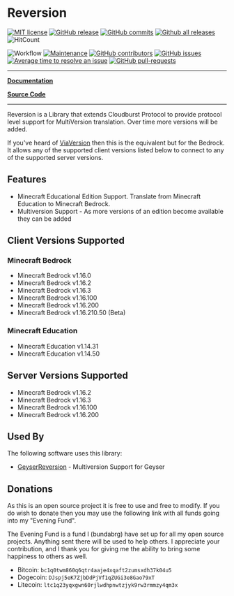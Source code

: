 # Reversion

[![MIT license](https://img.shields.io/badge/License-MIT-blue.svg)](https://lbesson.mit-license.org/)
[![GitHub release](https://img.shields.io/github/release/Bundabrg/Reversion)](https://GitHub.com/Bundabrg/Reversion/releases/)
[![GitHub commits](https://img.shields.io/github/commits-since/Bundabrg/Reversion/latest)](https://GitHub.com/Bundabrg/Reversion/commit/)
[![Github all releases](https://img.shields.io/github/downloads/Bundabrg/Reversion/total.svg)](https://GitHub.com/Bundabrg/Reversion/releases/)
![HitCount](http://hits.dwyl.com/bundabrg/Reversion.svg)

![Workflow](https://github.com/bundabrg/Reversion/workflows/build/badge.svg)
[![Maintenance](https://img.shields.io/badge/Maintained%3F-yes-green.svg)](https://GitHub.com/Bundabrg/Reversion/graphs/commit-activity)
[![GitHub contributors](https://img.shields.io/github/contributors/Bundabrg/Reversion)](https://GitHub.com/Bundabrg/Reversion/graphs/contributors/)
[![GitHub issues](https://img.shields.io/github/issues/Bundabrg/Reversion)](https://GitHub.com/Bundabrg/Reversion/issues/)
[![Average time to resolve an issue](http://isitmaintained.com/badge/resolution/Bundabrg/Reversion.svg)](http://isitmaintained.com/project/Bundabrg/Reversion "Average time to resolve an issue")
[![GitHub pull-requests](https://img.shields.io/github/issues-pr/Bundabrg/Reversion)](https://GitHub.com/Bundabrg/Reversion/pull/)
 

---

[**Documentation**](https://bundabrg.github.io/Reversion/)

[**Source Code**](https://github.com/bundabrg/Reversion/)

---

Reversion is a Library that extends Cloudburst Protocol to provide protocol level support for MultiVersion translation. Over time more versions
will be added.

If you've heard of [ViaVersion](https://github.com/ViaVersion/ViaVersion) then this is the equivalent but for the Bedrock.
It allows any of the supported client versions listed below to connect to any of the supported server versions.

## Features

* Minecraft Educational Edition Support. Translate from Minecraft Education to Minecraft Bedrock.
* Multiversion Support - As more versions of an edition become available they can be added

## Client Versions Supported

### Minecraft Bedrock
* Minecraft Bedrock v1.16.0
* Minecraft Bedrock v1.16.2
* Minecraft Bedrock v1.16.3
* Minecraft Bedrock v1.16.100
* Minecraft Bedrock v1.16.200
* Minecraft Bedrock v1.16.210.50 (Beta)

### Minecraft Education
* Minecraft Education v1.14.31
* Minecraft Education v1.14.50

## Server Versions Supported

* Minecraft Bedrock v1.16.2
* Minecraft Bedrock v1.16.3
* Minecraft Bedrock v1.16.100
* Minecraft Bedrock v1.16.200

## Used By

The following software uses this library:

* [GeyserReversion](https://github.com/bundabrg/GeyserReversion) - Multiversion Support for Geyser

## Donations

As this is an open source project it is free to use and free to modify. If you do wish to donate then you may use the
following link with all funds going into my "Evening Fund".

The Evening Fund is a fund I (bundabrg) have set up for all my open source projects. Anything sent there will be used to
help others. I appreciate your contribution, and I thank you for giving me the ability to bring some happiness to others
as well.

* Bitcoin: `bc1q0twm860q6qtr4aaje4xqaft2zumsxdh37k04u5`
* Dogecoin: `DJspj5eK7ZjbDdPjVf1qZUGi3e8Gao79xT`
* Litecoin: `ltc1q23yqxgwn60rjlwdhpnwtzjyk9rw3rmmzy4qm3x`
